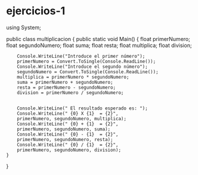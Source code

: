 # ejercicios-1
using System;
 
public class multiplicacion 
{
    public static void Main()
    {
        float primerNumero;
        float segundoNumero;
		float suma;
		float resta;
		float multiplica;
 		float division;
		
        Console.WriteLine("Introduce el primer número");
        primerNumero = Convert.ToSingle(Console.ReadLine());
        Console.WriteLine("Introduce el segundo número");
        segundoNumero = Convert.ToSingle(Console.ReadLine());
		multiplica = primerNumero * segundoNumero;
		suma = primerNumero + segundoNumero;
		resta = primerNumero - segundoNumero;
        division = primerNumero / segundoNumero;
        
		
		Console.WriteLine(" El resultado esperado es: ");
        Console.WriteLine(" {0} X {1}  = {2}", 
		primerNumero, segundoNumero, multiplica);
		Console.WriteLine(" {0} + {1}  = {2}",
		primerNumero, segundoNumero, suma);
		Console.WriteLine(" {0} - {1}  = {2}",
		primerNumero, segundoNumero, resta);
		Console.WriteLine(" {0} / {1}  = {2}",
		primerNumero, segundoNumero, division);
    }
}
